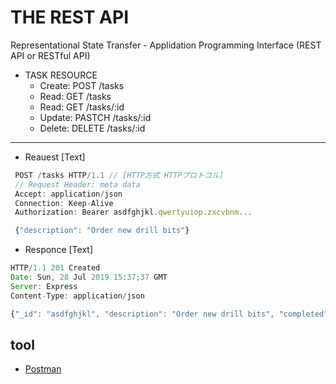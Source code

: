 # THE REST API
Representational State Transfer - Applidation Programming Interface (REST API or RESTful API)

- TASK RESOURCE  
  - Create: POST /tasks
  - Read: GET /tasks
  - Read: GET /tasks/:id
  - Update: PASTCH /tasks/:id
  - Delete: DELETE /tasks/:id

 ---
- Reauest [Text]
```javascript
 POST /tasks HTTP/1.1 // [HTTP方式 HTTPプロトコル]
 // Request Header: meta data
 Accept: application/json
 Connection: Keep-Alive
 Authorization: Bearer asdfghjkl.qwertyuiop.zxcvbnm...

 {"description": "Order new drill bits"}
```

- Responce [Text]
```javascript
HTTP/1.1 201 Created
Date: Sun, 28 Jul 2019 15:37;37 GMT
Server: Express
Content-Type: application/json

{"_id": "asdfghjkl", "description": "Order new drill bits", "completed": false}
```

## tool
- [Postman](https://www.getpostman.com/)